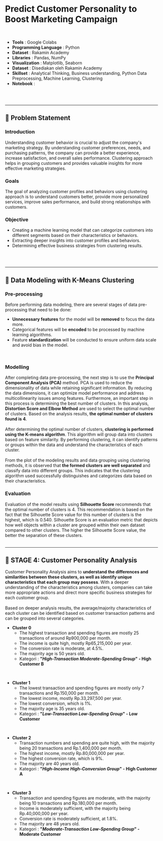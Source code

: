 # Predict Customer Personality to Boost Marketing Campaign
<br>

- **Tools** : Google Colabs<br>
- **Programming Language** : Python <br>
- **Dataset** : Rakamin Academy <br>
- **Libraries** : Pandas, NumPy <br>
- **Visualization** : Matplotlib, Seaborn <br>
- **Dataset** : Disediakan oleh Rakamin Academy <br>
- **Skillset** :  Analytical Thinking, Business understanding, Python Data Preprocessing, Machine Learning, Clustering<br>
- **Notebook** : <br>

<br>
<br>

----

## 📂 **Problem Statement**

### Introduction
Understanding customer behavior is crucial to adjust the company's marketing strategy. By understanding customer preferences, needs, and purchasing patterns, the company can provide a better experience, increase satisfaction, and overall sales performance. Clustering approach helps in grouping customers and provides valuable insights for more effective marketing strategies.

### Goals
The goal of analyzing customer profiles and behaviors using clustering approach is to understand customers better, provide more personalized services, improve sales performance, and build strong relationships with customers.

### Objective
- Creating a machine learning model that can categorize customers into different segments based on their characteristics or behaviors.
- Extracting deeper insights into customer profiles and behaviors.
- Determining effective business strategies from clustering results.
<br>
<br>

---

## 📂 **Data Modeling with K-Means Clustering**
### Pre-processing
Before performing data modeling, there are several stages of data pre-processing that need to be done:
- **Unnecessary features** for the model will be **removed** to focus the data more.
- Categorical features will be **encoded** to be processed by machine learning algorithms.
- Feature **standardization** will be conducted to ensure uniform data scale and avoid bias in the model.
<br>

### Modelling
After completing data pre-processing, the next step is to use the **Principal Component Analysis (PCA)** method. PCA is used to reduce the dimensionality of data while retaining significant information. By reducing the data dimensions, it can optimize model performance and address multicollinearity issues among features. Furthermore, an important step in this process is determining the best number of clusters. In this analysis, **Distortion Score and Elbow Method** are used to select the optimal number of clusters. Based on the analysis results, **the optimal number of clusters found is 4**.
<br>
<br>
After determining the optimal number of clusters, **clustering is performed using the K-means algorithm**. This algorithm will group data into clusters based on feature similarity. By performing clustering, it can identify patterns or groups within the data and understand the characteristics of each cluster.
<br>
<br>
From the plot of the modeling results and data grouping using clustering methods, it is observed that **the formed clusters are well separated** and classify data into different groups. This indicates that the clustering algorithm used successfully distinguishes and categorizes data based on their characteristics.
<br>

### Evaluation
Evaluation of the model results using **Silhouette Score** recommends that the optimal number of clusters is 4. This recommendation is based on the fact that the Silhouette Score value for this number of clusters is the highest, which is 0.540. Silhouette Score is an evaluation metric that depicts how well objects within a cluster are grouped within their own dataset compared to other clusters. The higher the Silhouette Score value, the better the separation of these clusters.
<br>
<br>

---

## 📂 **STAGE 4: Customer Personality Analysis**
Customer Personality Analysis aims to **understand the differences and similarities between these clusters, as well as identify unique characteristics that each group may possess**. With a deeper understanding of the characteristics among clusters, companies can take more appropriate actions and direct more specific business strategies for each customer group.
<br>
<br>
Based on deeper analysis results, the average/majority characteristics of each cluster can be identified based on customer transaction patterns and can be grouped into several categories.
<br>
- **Cluster 0**
    - The highest transaction and spending figures are mostly 25 transactions of around Rp900,000 per month.
    - The income is quite high, mostly Rp65,215,000 per year.
    - The conversion rate is moderate, at 4.5%.
    - The majority age is 50 years old. 
    - Kategori : **"*High-Transaction Moderate-Spending Group*" - High Customer B** <br>
<br>

- **Cluster 1**
    - The lowest transaction and spending figures are mostly only 7 transactions and Rp.150,000 per month.
    - The lowest income, mostly Rp.33,297,500 per year.
    - The lowest conversion, which is 1%.
    - The majority age is 35 years old.
    - Kategori : **"*Low-Transaction Low-Spending Group*" - Low Customer** <br>
<br>
    
- **Cluster 2**
    - Transaction numbers and spending are quite high, with the majority being 20 transactions and Rp.1,400,000 per month.
    - The highest income, mostly Rp.80,000,000 per year.
    - The highest conversion rate, which is 9%.
    - The majority are 40 years old.
    - Kategori : **"*High-Income High-Conversion Group*" - High Customer A** <br>
<br>

- **Cluster 3**
    - Transaction and spending figures are moderate, with the majority being 10 transactions and Rp.180,000 per month.
    - Income is moderately sufficient, with the majority being Rp.40,000,000 per year.
    - Conversion rate is moderately sufficient, at 1.8%.
    - The majority are 48 years old.
    - Kategori : **"*Moderate-Transaction Low-Spending Group*" - Moderate Customer**<br>
<br>